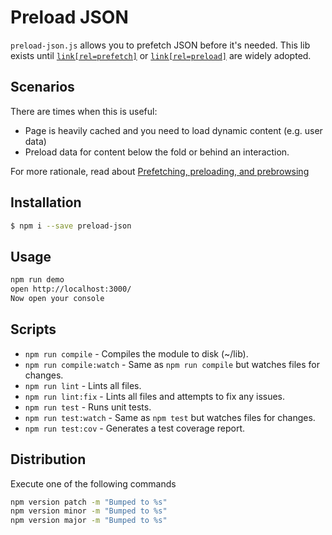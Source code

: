 # Preload JSON
`preload-json.js` allows you to prefetch JSON before it's needed. This lib exists
until [`link[rel=prefetch]`](http://caniuse.com/#feat=link-rel-prefetch) or [`link[rel=preload]`](https://w3c.github.io/preload/) are widely adopted.

## Scenarios

There are times when this is useful:

- Page is heavily cached and you need to load dynamic content (e.g. user data)
- Preload data for content below the fold or behind an interaction.

For more rationale, read about [Prefetching, preloading, and prebrowsing](https://css-tricks.com/prefetching-preloading-prebrowsing/)

## Installation
```bash
$ npm i --save preload-json
```

## Usage
```bash
npm run demo
open http://localhost:3000/
Now open your console
```

## Scripts
* `npm run compile` - Compiles the module to disk (~/lib).
* `npm run compile:watch` - Same as `npm run compile` but watches files for changes.
* `npm run lint` - Lints all files.
* `npm run lint:fix` - Lints all files and attempts to fix any issues.
* `npm run test` - Runs unit tests.
* `npm run test:watch` - Same as `npm test` but watches files for changes.
* `npm run test:cov` - Generates a test coverage report.

## Distribution
Execute one of the following commands
```bash
npm version patch -m "Bumped to %s"
npm version minor -m "Bumped to %s"
npm version major -m "Bumped to %s"
```
